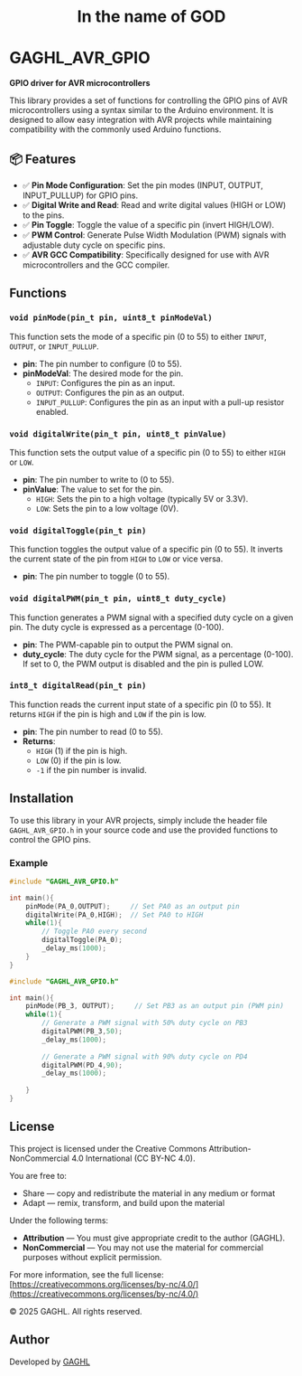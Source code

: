 <h1 align="center">In the name of GOD</h1>

# GAGHL_AVR_GPIO

**GPIO driver for AVR microcontrollers**

This library provides a set of functions for controlling the GPIO pins of AVR microcontrollers using a syntax similar to the Arduino environment. It is designed to allow easy integration with AVR projects while maintaining compatibility with the commonly used Arduino functions.

## 📦 Features

- ✅ **Pin Mode Configuration**: Set the pin modes (INPUT, OUTPUT, INPUT_PULLUP) for GPIO pins.
- ✅ **Digital Write and Read**: Read and write digital values (HIGH or LOW) to the pins.
- ✅ **Pin Toggle**: Toggle the value of a specific pin (invert HIGH/LOW).
- ✅ **PWM Control**: Generate Pulse Width Modulation (PWM) signals with adjustable duty cycle on specific pins.
- ✅ **AVR GCC Compatibility**: Specifically designed for use with AVR microcontrollers and the GCC compiler.


## Functions

### `void pinMode(pin_t pin, uint8_t pinModeVal)`
This function sets the mode of a specific pin (0 to 55) to either `INPUT`, `OUTPUT`, or `INPUT_PULLUP`.

- **pin**: The pin number to configure (0 to 55).
- **pinModeVal**: The desired mode for the pin.
    - `INPUT`: Configures the pin as an input.
    - `OUTPUT`: Configures the pin as an output.
    - `INPUT_PULLUP`: Configures the pin as an input with a pull-up resistor enabled.

### `void digitalWrite(pin_t pin, uint8_t pinValue)`
This function sets the output value of a specific pin (0 to 55) to either `HIGH` or `LOW`.

- **pin**: The pin number to write to (0 to 55).
- **pinValue**: The value to set for the pin.
    - `HIGH`: Sets the pin to a high voltage (typically 5V or 3.3V).
    - `LOW`: Sets the pin to a low voltage (0V).

### `void digitalToggle(pin_t pin)`
This function toggles the output value of a specific pin (0 to 55). It inverts the current state of the pin from `HIGH` to `LOW` or vice versa.

- **pin**: The pin number to toggle (0 to 55).

### `void digitalPWM(pin_t pin, uint8_t duty_cycle)`
This function generates a PWM signal with a specified duty cycle on a given pin. The duty cycle is expressed as a percentage (0-100).

- **pin**: The PWM-capable pin to output the PWM signal on.
- **duty_cycle**: The duty cycle for the PWM signal, as a percentage (0-100). If set to 0, the PWM output is disabled and the pin is pulled LOW.


### `int8_t digitalRead(pin_t pin)`
This function reads the current input state of a specific pin (0 to 55). It returns `HIGH` if the pin is high and `LOW` if the pin is low.

- **pin**: The pin number to read (0 to 55).
- **Returns**:
    - `HIGH` (1) if the pin is high.
    - `LOW` (0) if the pin is low.
    - `-1` if the pin number is invalid.

## Installation

To use this library in your AVR projects, simply include the header file `GAGHL_AVR_GPIO.h` in your source code and use the provided functions to control the GPIO pins.

### Example

```c
#include "GAGHL_AVR_GPIO.h"

int main(){
    pinMode(PA_0,OUTPUT);     // Set PA0 as an output pin
    digitalWrite(PA_0,HIGH);  // Set PA0 to HIGH
    while(1){
        // Toggle PA0 every second
        digitalToggle(PA_0);
        _delay_ms(1000);
    }
}
```

```c
#include "GAGHL_AVR_GPIO.h"

int main(){
    pinMode(PB_3, OUTPUT);     // Set PB3 as an output pin (PWM pin)
    while(1){
        // Generate a PWM signal with 50% duty cycle on PB3
        digitalPWM(PB_3,50);
        _delay_ms(1000);
        
        // Generate a PWM signal with 90% duty cycle on PD4
        digitalPWM(PD_4,90);
        _delay_ms(1000);
        
    }
}
```
## License

This project is licensed under the Creative Commons Attribution-NonCommercial 4.0 International (CC BY-NC 4.0).

You are free to:
- Share — copy and redistribute the material in any medium or format
- Adapt — remix, transform, and build upon the material

Under the following terms:
- **Attribution** — You must give appropriate credit to the author (GAGHL).
- **NonCommercial** — You may not use the material for commercial purposes without explicit permission.

For more information, see the full license: [https://creativecommons.org/licenses/by-nc/4.0/](https://creativecommons.org/licenses/by-nc/4.0/)

© 2025 GAGHL. All rights reserved.

## Author

Developed by [GAGHL](https://github.com/GAGHL)
